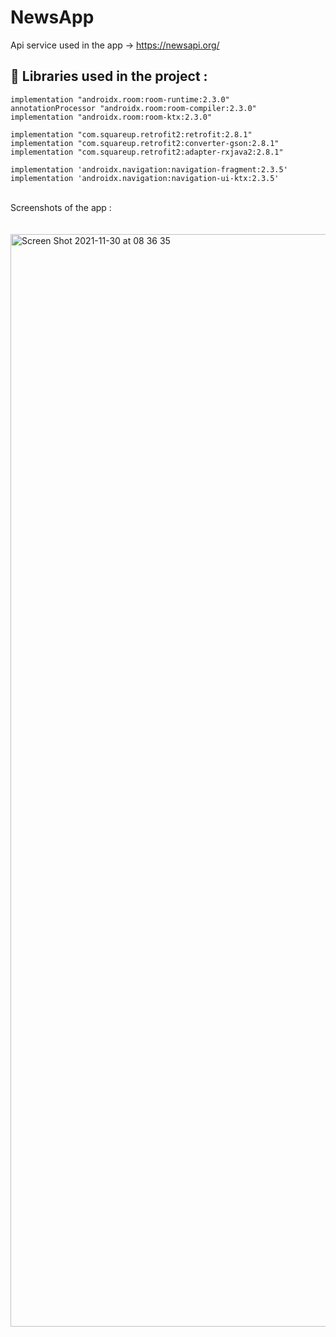 # NewsApp

Api service used in the app -> https://newsapi.org/

## 🔨   Libraries used in the project :
```
implementation "androidx.room:room-runtime:2.3.0"
annotationProcessor "androidx.room:room-compiler:2.3.0"
implementation "androidx.room:room-ktx:2.3.0"

implementation "com.squareup.retrofit2:retrofit:2.8.1"
implementation "com.squareup.retrofit2:converter-gson:2.8.1"
implementation "com.squareup.retrofit2:adapter-rxjava2:2.8.1"

implementation 'androidx.navigation:navigation-fragment:2.3.5'
implementation 'androidx.navigation:navigation-ui-ktx:2.3.5'
```

<br>
Screenshots of the app :
<br><br><br>
<img width="1748" alt="Screen Shot 2021-11-30 at 08 36 35" src="https://user-images.githubusercontent.com/48391281/143992697-9b144eff-4db3-4399-9746-478e6c732bae.png">
